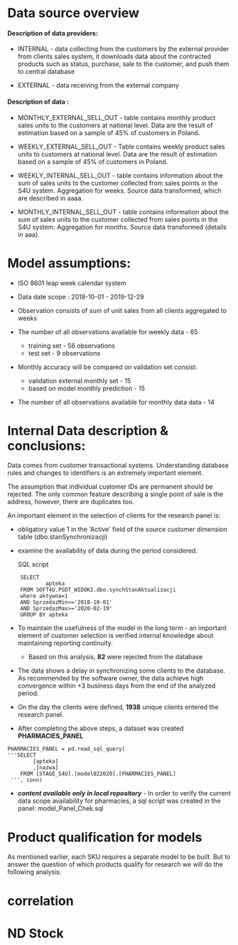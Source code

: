 # Data source overview

#### Description of data providers:
* INTERNAL - data collecting from the customers by the external provider from clients sales system, it downloads data about the contracted products such as status, purchase, sale to the customer, and push them to central database

* EXTERNAL - data receiving from the external company


#### Description of data :
* MONTHLY_EXTERNAL_SELL_OUT - table contains monthly product sales units to the customers at national level. Data are the result of estimation based on a sample of 45% of customers in Poland.
* WEEKLY_EXTERNAL_SELL_OUT - Table contains weekly product sales units to customers at national level. Data are the result of estimation based on a sample of 45% of customers in Poland.

* WEEKLY_INTERNAL_SELL_OUT - table contains information about the sum of sales units to the customer collected from sales points in the S4U system. Aggregation for weeks. Source data transformed, which are described in aaaa. 

* MONTHLY_INTERNAL_SELL_OUT - table contains information about the sum of sales units to the customer collected from sales points in the S4U system. Aggregation for months. Source data transformed (details in aaa).

# Model assumptions:
* ISO 8601 leap week calendar system
* Data date scope : 2018-10-01 - 2019-12-29
* Observation consists of sum of unit sales from all clients aggregated to weeks
* The number of all observations available for weekly data - 65
    * training set - 56 observations
    * test set - 9 observations
* Monthly accuracy will be compared on validation set consist:
    * validation external monthly set - 15 
    * based on model monthly prediction - 15
    
* The number of all observations available for monthly data data - 14
    
# Internal Data description & conclusions:

Data comes from customer transactional systems. Understanding database rules and changes to identifiers is an extremely important element.

The assumption that individual customer IDs are permanent should be rejected.
The only common feature describing a single point of sale is the address, however, there are duplicates too.

An important element in the selection of clients for the research panel is:
  
* obligatory value 1 in the 'Active' field of the source customer dimension table (dbo.stanSynchronizacji)
* examine the availability of data during the period considered.
  
  SQL script
  
```
    SELECT 
            apteka
    FROM SOFT4U.PSDT_WIDOKI.dbo.synchStanAktualizacji 
    where aktywna=1
    AND SprzedazMin<='2018-10-01' 
    AND SprzedazMax>='2020-02-19'
    GROUP BY apteka
```

* To maintain the usefulness of the model in the long term - an important element of customer selection is verified internal knowledge about maintaining reporting continuity. 
    * Based on this analysis, **82** were rejected from the database

* The data shows a delay in synchronizing some clients to the database. As recommended by the software owner, the data achieve high convergence within +3 business days from the end of the analyzed period.
    
    
* On the day the clients were defined, **1938** unique clients entered the research panel.

* After completing the above steps, a dataset was created **PHARMACIES_PANEL**

```
PHARMACIES_PANEL = pd.read_sql_query(
'''SELECT 
        [apteka]
		,[nazwa]
    FROM [STAGE_S4U].[model022020].[PHARMACIES_PANEL]
 ''', conn)

```

* ***content available only in local repository*** -  In order to verify the current data scope availability for pharmacies, a sql script was created in the panel: model_Panel_Chek.sql

# Product qualification for models
As mentioned earlier, each SKU requires a separate model to be built.
But to answer the question of which products qualify for research we will do the following analysis.

# correlation
# ND Stock
#


